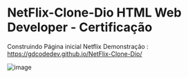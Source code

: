# NetFlix-Clone-Dio HTML Web Developer - Certificação


Construindo Página inicial Netflix Demonstração : https://gdcodedev.github.io/NetFlix-Clone-Dio/

![image](https://user-images.githubusercontent.com/65917790/110040528-bb051f80-7d21-11eb-9f82-8b5a633c9330.png)

